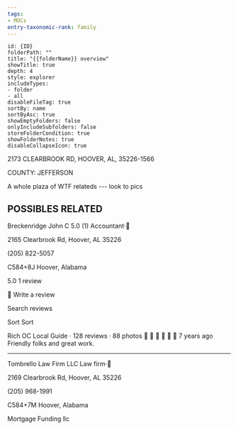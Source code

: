 ```yaml
---
tags:
- MOCs
entry-taxonomic-rank: family
---
```

```folder-overview
id: {ID}
folderPath: ""
title: "{{folderName}} overview"
showTitle: true
depth: 4
style: explorer
includeTypes:
- folder
- all
disableFileTag: true
sortBy: name
sortByAsc: true
showEmptyFolders: false
onlyIncludeSubfolders: false
storeFolderCondition: true
showFolderNotes: true
disableCollapseIcon: true
```
2173 CLEARBROOK RD, HOOVER, AL, 35226-1566

COUNTY: JEFFERSON




A whole plaza of WTF relateds ---  look to pics


POSSIBLES RELATED
-----------------------------------------
Breckenridge John C
5.0
(1)
Accountant·

2165 Clearbrook Rd, Hoover, AL 35226

(205) 822-5057

C584+8J Hoover, Alabama


5.0
1 review
 


Write a review
 
Search reviews

Sort
Sort


Rich OC
Local Guide · 128 reviews · 88 photos






7 years ago
Friendly folks and great work.

--------------------------------------------------------

Tombrello Law Firm LLC
Law firm·

2169 Clearbrook Rd, Hoover, AL 35226

(205) 968-1991

C584+7M Hoover, Alabama



Mortgage Funding llc


